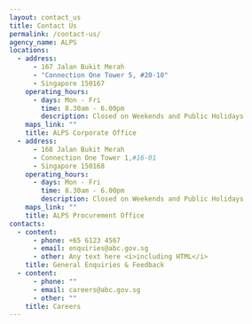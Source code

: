 ```yaml
---
layout: contact_us
title: Contact Us
permalink: /contact-us/
agency_name: ALPS
locations:
  - address:
      - 167 Jalan Bukit Merah
      - "Connection One Tower 5, #20-10"
      - Singapore 150167
    operating_hours:
      - days: Mon - Fri
        time: 8.30am - 6.00pm
        description: Closed on Weekends and Public Holidays
    maps_link: ""
    title: ALPS Corporate Office
  - address:
      - 168 Jalan Bukit Merah
      - Connection One Tower 1,#16-01
      - Singapore 150168
    operating_hours:
      - days: Mon - Fri
        time: 8.30am - 6.00pm
        description: Closed on Weekends and Public Holidays
    maps_link: ""
    title: ALPS Procurement Office
contacts:
  - content:
      - phone: +65 6123 4567
      - email: enquiries@abc.gov.sg
      - other: Any text here <i>including HTML</i>
    title: General Enquiries & Feedback
  - content:
      - phone: ""
      - email: careers@abc.gov.sg
      - other: ""
    title: Careers
---
```

